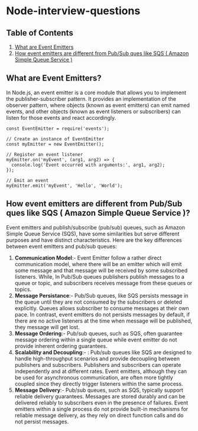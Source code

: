 # Node-interview-questions

## Table of Contents

1. [What are Event Emitters](#what-are-event-emitters)
2. [How event emitters are different from Pub/Sub ques like SQS ( Amazon Simple Queue Service )](#how-event-emitters-are-different-from-pubsub-ques-like-sqs--amazon-simple-queue-service-)

## What are Event Emitters?

In Node.js, an event emitter is a core module that allows you to implement the publisher-subscriber pattern. It provides an implementation of the observer pattern, where objects (known as event emitters) can emit named events, and other objects (known as event listeners or subscribers) can listen for those events and react accordingly.

```node
const EventEmitter = require('events');

// Create an instance of EventEmitter
const myEmitter = new EventEmitter();

// Register an event listener
myEmitter.on('myEvent', (arg1, arg2) => {
  console.log('Event occurred with arguments:', arg1, arg2);
});

// Emit an event
myEmitter.emit('myEvent', 'Hello', 'World');
```

## How event emitters are different from Pub/Sub ques like SQS ( Amazon Simple Queue Service )?

Event emitters and publish/subscribe (pub/sub) queues, such as Amazon Simple Queue Service (SQS), have some similarities but serve different purposes and have distinct characteristics. Here are the key differences between event emitters and pub/sub queues:

1. **Communication Model**:- Event Emitter follow a rather direct communication model, where there will be an emitter which will emit some message and that message will be received by some subscribed listeners. While, In Pub/Sub queues publishers publish messages to a queue or topic, and subscribers receives message from these queues or topics.
2. **Message Persistance**:- Pub/Sub queues, like SQS persists message in the queue until they are not consumed by the subscribers or deleted explicitly. Queues allows subscriber to consume messages at their own pace. In contrast, event emitters do not persists messages by default, if there are no active listeners at the time when message will be published, they message will get lost.
3. **Message Ordering**:- Pub/sub queues, such as SQS, often guarantee message ordering within a single queue while event emitter do not provide inherent ordering guarantees.
4. **Scalability and Decoupling**:- : Pub/sub queues like SQS are designed to handle high-throughput scenarios and provide decoupling between publishers and subscribers. Publishers and subscribers can operate independently and at different rates. Event emitters, although they can be used for asynchronous communication, are often more tightly coupled since they directly trigger listeners within the same process.
5. **Message Delivery**:- Pub/sub queues, such as SQS, typically support reliable delivery guarantees. Messages are stored durably and can be delivered reliably to subscribers even in the presence of failures. Event emitters within a single process do not provide built-in mechanisms for reliable message delivery, as they rely on direct function calls and do not persist messages.
